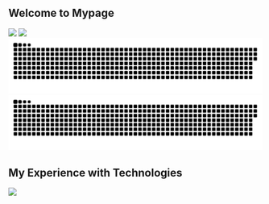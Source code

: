 ## Welcome to Mypage

![](http://github-profile-summary-cards.vercel.app/api/cards/stats?username=fewlio-LLUNA&theme=dark)
![](http://github-profile-summary-cards.vercel.app/api/cards/repos-per-language?username=fewlio-LLUNA&theme=dark)
![snek go brr](https://raw.githubusercontent.com/neila/neila/snek/snek-light.svg#gh-light-mode-only)
![snek go brr](https://raw.githubusercontent.com/neila/neila/snek/snek-dark.svg#gh-dark-mode-only)

## My Experience with Technologies
![](https://skillicons.dev/icons?i=html,css,js,react,java,nodejs,python,md,php,mysql,ubuntu,windows,raspberrypi,docker,blender,figma) <br/><br/>
